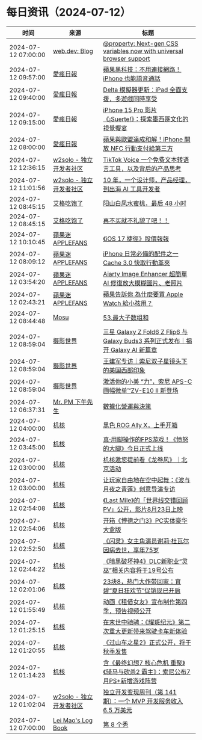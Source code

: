 ﻿# 每日资讯（2024-07-12）

|时间|来源|标题|
|---|---|---|
|2024-07-12 07:00:00|[web.dev: Blog](https://web.dev/feed.xml)|[@property: Next-gen CSS variables now with universal browser support](https://web.dev/blog/at-property-baseline?hl=en)|
|2024-07-12 09:57:00|[愛瘋日報](http://www.iphonetaiwan.org/feeds/posts/default)|[蘋果黑科技：不用連接網路！iPhone 也能語音通話](https://www.iphonetaiwan.org/2024/07/apple-iphone-no-network-voice-call.html)|
|2024-07-12 09:40:00|[愛瘋日報](http://www.iphonetaiwan.org/feeds/posts/default)|[Delta 模擬器更新：iPad 全面支援，多遊戲同時享受](https://www.iphonetaiwan.org/2024/07/delta-simulator-update-ipad.html)|
|2024-07-12 09:15:00|[愛瘋日報](http://www.iphonetaiwan.org/feeds/posts/default)|[iPhone 15 Pro 影片《¡Suerte!》：探索墨西哥文化的視覺饗宴](https://www.iphonetaiwan.org/2024/07/iphone-15-pro-suerte-mexican-culture.html)|
|2024-07-12 08:00:00|[愛瘋日報](http://www.iphonetaiwan.org/feeds/posts/default)|[蘋果與歐盟達成和解！iPhone 開放 NFC 行動支付給第三方](https://www.iphonetaiwan.org/2024/07/iphone-nfc-eu.html)|
|2024-07-12 12:36:15|[w2solo - 独立开发者社区](https://w2solo.com/topics/feed)|[TikTok Voice 一个免费文本转语言工具，以及背后的产品思考](https://w2solo.com/topics/4763)|
|2024-07-12 11:01:56|[w2solo - 独立开发者社区](https://w2solo.com/topics/feed)|[10 年，一个设计师，产品经理，到出海 AI 工具开发者](https://w2solo.com/topics/4762)|
|2024-07-12 08:45:15|[艾格吃饱了](https://feedpress.me/wx-aigechibaole)|[阳山白凤水蜜桃，最后 48 小时](http://mp.weixin.qq.com/s?__biz=MjM5NTYxODQyMA%3D%3D&mid=2653456064&idx=2&sn=5e6e44c56b7d0d30d0c4e2e291f92fb1)|
|2024-07-12 08:45:15|[艾格吃饱了](https://feedpress.me/wx-aigechibaole)|[再不买就不礼貌了吧！！](http://mp.weixin.qq.com/s?__biz=MjM5NTYxODQyMA%3D%3D&mid=2653456064&idx=1&sn=43f3fc4bdaee26e618ca9c218d393f02)|
|2024-07-12 10:10:45|[蘋果迷 APPLEFANS](https://applefans.today/feed/)|[《iOS 17 捷徑》股價報報](https://applefans.today/2024-ios-17-shortcuts-stock-price/)|
|2024-07-12 08:09:12|[蘋果迷 APPLEFANS](https://applefans.today/feed/)|[iPhone 日常必備的配件之一 Cache 3.0 快取行動革夾](https://applefans.today/2024-07-zenlet-cache3-reviews/)|
|2024-07-12 03:54:20|[蘋果迷 APPLEFANS](https://applefans.today/feed/)|[Aiarty Image Enhancer 超簡單 AI 修復放大模糊圖片、老照片](https://applefans.today/2024-07-aiarty-image-enhancer/)|
|2024-07-12 02:43:21|[蘋果迷 APPLEFANS](https://applefans.today/feed/)|[蘋果告訴你 為什麼要買 Apple Watch 給小孩用？](https://applefans.today/2024-07-apple-watch-for-kids/)|
|2024-07-12 08:44:48|[Mosu](https://www.mosuzi.com/atom.xml)|[53.最大子数组和](https://mosuzi.com/docs/tech/leetcode/50-max-sub-array-sum/)|
|2024-07-12 08:59:04|[摄影世界](https://feedx.net/rss/photoworld.xml)|[三星 Galaxy Z Fold6 Z Flip6 与 Galaxy Buds3 系列正式发布｜揭开 Galaxy AI 新篇章](https://www.photoworld.com.cn/post/177153)|
|2024-07-12 08:59:04|[摄影世界](https://feedx.net/rss/photoworld.xml)|[王建军专访｜索尼双子星镜头下的美国西部印象](https://www.photoworld.com.cn/post/177163)|
|2024-07-12 08:59:04|[摄影世界](https://feedx.net/rss/photoworld.xml)|[激活你的小美 “力”，索尼 APS-C 画幅微单&#x2122;ZV-E10 II 新登场](https://www.photoworld.com.cn/post/177173)|
|2024-07-12 06:37:31|[Mr. PM 下午先生](http://feeds.feedburner.com/pmmustknow)|[數據化營運與決策](https://mrpm.cc/?p=1673)|
|2024-07-12 04:00:00|[机核](https://www.gcores.com/rss)|[黑色 ROG Ally X，上手开箱](https://www.gcores.com/videos/184871)|
|2024-07-12 03:45:00|[机核](https://www.gcores.com/rss)|[真·用脚操作的FPS游戏！《愤怒的大脚》今日正式上线](https://www.gcores.com/articles/184875)|
|2024-07-12 03:00:00|[机核](https://www.gcores.com/rss)|[机核邀您提前看《龙卷风》｜北京活动](https://www.gcores.com/articles/184830)|
|2024-07-12 03:00:00|[机核](https://www.gcores.com/rss)|[让玩家自由地在空中起舞：《波与月夜之青莲》创意导演专访](https://www.gcores.com/articles/184705)|
|2024-07-12 02:54:08|[机核](https://www.gcores.com/rss)|[《Last Mile》的「世界线交错回顾PV」公开，影片8月23日上映](https://www.gcores.com/articles/184869)|
|2024-07-12 02:54:06|[机核](https://www.gcores.com/rss)|[开箱《博德之门3》PC实体豪华大盒版](https://www.gcores.com/videos/184870)|
|2024-07-12 02:52:50|[机核](https://www.gcores.com/rss)|[《闪灵》女主角演员谢莉·杜瓦尔因病去世，享年75岁](https://www.gcores.com/articles/184868)|
|2024-07-12 02:44:22|[机核](https://www.gcores.com/rss)|[《暗黑破坏神4》DLC新职业“灵巫”相关内容将于19号公布](https://www.gcores.com/articles/184866)|
|2024-07-12 02:01:06|[机核](https://www.gcores.com/rss)|[23块8，热门大作带回家：育碧“夏日狂欢节”促销现已开启](https://www.gcores.com/articles/184865)|
|2024-07-12 01:55:49|[机核](https://www.gcores.com/rss)|[动画《租借女友》宣布制作第四季，预告视频公开](https://www.gcores.com/articles/184864)|
|2024-07-12 01:25:15|[机核](https://www.gcores.com/rss)|[在末世中驰骋：《耀斑纪元》第二次重大更新带来驾驶卡车新体验](https://www.gcores.com/articles/184836)|
|2024-07-12 01:20:55|[机核](https://www.gcores.com/rss)|[《过山车之星2》正式公开，将于秋季发售](https://www.gcores.com/articles/184863)|
|2024-07-12 01:14:23|[机核](https://www.gcores.com/rss)|[含《最终幻想7 核心危机 重聚》《骑马与砍杀2 霸主》：索尼公布7月PS+新增游戏阵营](https://www.gcores.com/articles/184862)|
|2024-07-12 01:02:04|[w2solo - 独立开发者社区](https://w2solo.com/topics/feed)|[独立开发变现周刊（第 141 期）：一个 MVP 开发服务收入 6.5 万美元](https://w2solo.com/topics/4761)|
|2024-07-12 07:00:00|[Lei Mao's Log Book](https://leimao.github.io/atom.xml)|[第 8 个秀](https://leimao.github.io/essay/%E7%AC%AC8%E4%B8%AA%E7%A7%80-The-8-Show/)|
